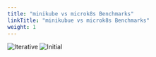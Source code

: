 ```yaml
---
title: "minikube vs microk8s Benchmarks"
linkTitle: "minikubue vs microk8s Benchmarks"
weight: 1
---
```


![Iterative](/images/benchmarks/minikubeVsMicrok8s/iterative.png)
![Initial](/images/benchmarks/minikubeVsMicrok8s/initial.png)
